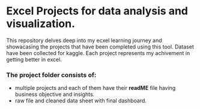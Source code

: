 
# Excel Projects for data analysis and visualization.
This repository delves deep into my ecxel learning journey and showacasing the projects that have been completed using this tool.
Dataset have been collected for kaggle. Each project represents my achivement in getting better in excel.
### The project folder consists of:
+ multiple projects and each of them have their **readME** file having business objective and insights.
+ raw file and cleaned data sheet with final dashboard.
